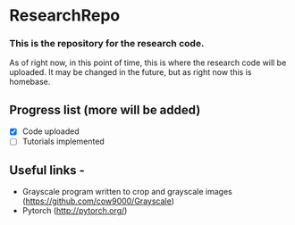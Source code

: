 # ResearchRepo
### This is the repository for the research code.
As of right now, in this point of time, this is where the research code will be uploaded. It may be changed in the future, but as right now this is homebase.

## Progress list (more will be added)
- [x] Code uploaded
- [ ] Tutorials implemented

## Useful links -
- Grayscale program written to crop and grayscale images (https://github.com/cow9000/Grayscale)
- Pytorch (http://pytorch.org/)


